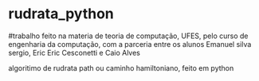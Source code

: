 # rudrata_python
#trabalho feito na materia de teoria de computação, UFES, pelo curso de engenharia da computação, com a parceria entre os alunos Emanuel silva sergio, Eric Eric Cesconetti e Caio Alves

algoritimo de rudrata path ou caminho hamiltoniano, feito em python

